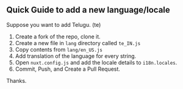 ## Quick Guide to add a new language/locale

Suppose you want to add Telugu. (te)

1. Create a fork of the repo, clone it.
2. Create a new file in `lang` directory called `te_IN.js`
3. Copy contents from `lang/en_US.js`
4. Add translation of the language for every string.
5. Open `nuxt.config.js` and add the locale details to `i18n.locales`.
6. Commit, Push, and Create a Pull Request.

Thanks.
